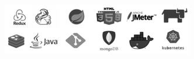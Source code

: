 <!-- ### Hi there 👋 -->

![images](https://github.com/AzarguNazari/AzarguNazari/blob/main/skills.png?raw=true)

<!--
**AzarguNazari/AzarguNazari** is a ✨ _special_ ✨ repository because its `README.md` (this file) appears on your GitHub profile.

Here are some ideas to get you started:

- 🔭 I’m currently working on ...
- 🌱 I’m currently learning ...
- 👯 I’m looking to collaborate on ...
- 🤔 I’m looking for help with ...
- 💬 Ask me about ...
- 📫 How to reach me: ...
- 😄 Pronouns: ...
- ⚡ Fun fact: ...
-->
